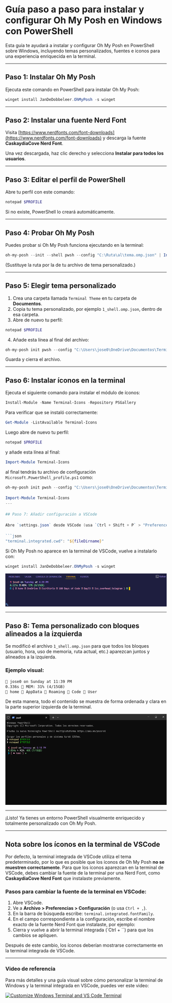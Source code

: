 # Guía paso a paso para instalar y configurar Oh My Posh en Windows con PowerShell

Esta guía te ayudará a instalar y configurar Oh My Posh en PowerShell sobre Windows, incluyendo temas personalizados, fuentes e iconos para una experiencia enriquecida en la terminal.

---

## Paso 1: Instalar Oh My Posh

Ejecuta este comando en PowerShell para instalar Oh My Posh:

```powershell
winget install JanDeDobbeleer.OhMyPosh -s winget
```

---

## Paso 2: Instalar una fuente Nerd Font

Visita [https://www.nerdfonts.com/font-downloads](https://www.nerdfonts.com/font-downloads) y descarga la fuente **CaskaydiaCove Nerd Font**.

Una vez descargada, haz clic derecho y selecciona **Instalar para todos los usuarios**.

---

## Paso 3: Editar el perfil de PowerShell

Abre tu perfil con este comando:

```powershell
notepad $PROFILE
```

Si no existe, PowerShell lo creará automáticamente.

---

## Paso 4: Probar Oh My Posh

Puedes probar si Oh My Posh funciona ejecutando en la terminal:

```powershell
oh-my-posh --init --shell pwsh --config "C:\Ruta\al\tema.omp.json" | Invoke-Expression
```

(Sustituye la ruta por la de tu archivo de tema personalizado.)

---

## Paso 5: Elegir tema personalizado

1. Crea una carpeta llamada `Terminal Theme` en tu carpeta de **Documentos**.
2. Copia tu tema personalizado, por ejemplo `1_shell.omp.json`, dentro de esa carpeta.
3. Abre de nuevo tu perfil:

```powershell
notepad $PROFILE
```

4. Añade esta línea al final del archivo:

```powershell
oh-my-posh init pwsh --config "C:\Users\jose0\OneDrive\Documentos\Terminal Theme\1_shell.omp.json" | Invoke-Expression
```

Guarda y cierra el archivo.

---

## Paso 6: Instalar íconos en la terminal

Ejecuta el siguiente comando para instalar el módulo de íconos:

```powershell
Install-Module -Name Terminal-Icons -Repository PSGallery
```

Para verificar que se instaló correctamente:

```powershell
Get-Module -ListAvailable Terminal-Icons
```

Luego abre de nuevo tu perfil:

```powershell
notepad $PROFILE
```

y añade esta línea al final:

```powershell
Import-Module Terminal-Icons
```
al final tendrás tu archivo de configuración `Microsoft.PowerShell_profile.ps1` como:

```powershell
oh-my-posh init pwsh --config "C:\Users\jose0\OneDrive\Documentos\Terminal Theme\1_shell.omp.json" | Invoke-Expression

Import-Module Terminal-Icons
---

## Paso 7: Añadir configuración a VSCode

Abre `settings.json` desde VSCode (usa `Ctrl + Shift + P` > "Preferences: Open Settings (JSON)") y añade o modifica esta línea:

```json
"terminal.integrated.cwd": "${fileDirname}"
```

Si Oh My Posh no aparece en la terminal de VSCode, vuelve a instalarlo con:

```powershell
winget install JanDeDobbeleer.OhMyPosh -s winget
```
![Oh My Posh en VSCode](https://github.com/Jose-Escamilla/oh-my-posh-config/blob/master/terminal_vscode.png?raw=true)

---

## Paso 8: Tema personalizado con bloques alineados a la izquierda

Se modificó el archivo `1_shell.omp.json` para que todos los bloques (usuario, hora, uso de memoria, ruta actual, etc.) aparezcan juntos y alineados a la izquierda.

### Ejemplo visual:

```
 jose0 on Sunday at 11:39 PM
0.336s  MEM: 31% (4/15GB)
 home  AppData  Roaming  Code  User
```

De esta manera, todo el contenido se muestra de forma ordenada y clara en la parte superior izquierda de la terminal.

![Terminal personalizada con Oh My Posh](https://github.com/Jose-Escamilla/oh-my-posh-config/blob/master/terminal.png?raw=true)

---

¡Listo! Ya tienes un entorno PowerShell visualmente enriquecido y totalmente personalizado con Oh My Posh.

---

## Nota sobre los íconos en la terminal de VSCode

Por defecto, la terminal integrada de VSCode utiliza el tema predeterminado, por lo que es posible que los íconos de Oh My Posh **no se muestren correctamente**. Para que los íconos aparezcan en la terminal de VSCode, debes cambiar la fuente de la terminal por una Nerd Font, como **CaskaydiaCove Nerd Font** que instalaste previamente.

### Pasos para cambiar la fuente de la terminal en VSCode:

1. Abre VSCode.
2. Ve a **Archivo > Preferencias > Configuración** (o usa `Ctrl + ,`).
3. En la barra de búsqueda escribe: `terminal.integrated.fontFamily`.
4. En el campo correspondiente a la configuración, escribe el nombre exacto de la fuente Nerd Font que instalaste, por ejemplo:
5. Cierra y vuelve a abrir la terminal integrada (`Ctrl + ``) para que los cambios se apliquen.

Después de este cambio, los íconos deberían mostrarse correctamente en la terminal integrada de VSCode.

---

### Video de referencia

Para más detalles y una guía visual sobre cómo personalizar la terminal de Windows y la terminal integrada en VSCode, puedes ver este video:

[![Customize Windows Terminal and VS Code Terminal](https://img.youtube.com/vi/FUwEh8vh9mw/hqdefault.jpg)](https://www.youtube.com/watch?v=FUwEh8vh9mw)
